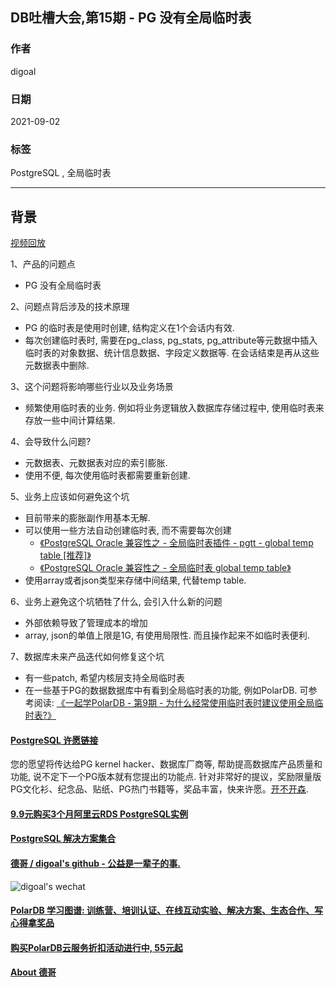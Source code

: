 ## DB吐槽大会,第15期 - PG 没有全局临时表  
  
### 作者  
digoal  
  
### 日期  
2021-09-02  
  
### 标签  
PostgreSQL , 全局临时表   
  
----  
  
## 背景  
[视频回放](https://www.bilibili.com/video/BV1Uf4y1H7PB/)  
  
1、产品的问题点  
- PG 没有全局临时表  
  
2、问题点背后涉及的技术原理  
- PG 的临时表是使用时创建, 结构定义在1个会话内有效.
- 每次创建临时表时, 需要在pg_class, pg_stats, pg_attribute等元数据中插入临时表的对象数据、统计信息数据、字段定义数据等. 在会话结束是再从这些元数据表中删除.     
  
3、这个问题将影响哪些行业以及业务场景  
- 频繁使用临时表的业务. 例如将业务逻辑放入数据库存储过程中, 使用临时表来存放一些中间计算结果.   
  
4、会导致什么问题?  
- 元数据表、元数据表对应的索引膨胀.  
- 使用不便, 每次使用临时表都需要重新创建.   
  
5、业务上应该如何避免这个坑  
- 目前带来的膨胀副作用基本无解.  
- 可以使用一些方法自动创建临时表, 而不需要每次创建  
    - [《PostgreSQL Oracle 兼容性之 - 全局临时表插件 - pgtt - global temp table [推荐]》](../202003/20200326_05.md)    
    - [《PostgreSQL Oracle 兼容性之 - 全局临时表 global temp table》](../201807/20180715_01.md)    
- 使用array或者json类型来存储中间结果, 代替temp table.   
  
6、业务上避免这个坑牺牲了什么, 会引入什么新的问题  
- 外部依赖导致了管理成本的增加   
- array, json的单值上限是1G, 有使用局限性. 而且操作起来不如临时表便利.    
  
7、数据库未来产品迭代如何修复这个坑  
- 有一些patch, 希望内核层支持全局临时表
- 在一些基于PG的数据数据库中有看到全局临时表的功能, 例如PolarDB. 可参考阅读: [《一起学PolarDB - 第9期 - 为什么经常使用临时表时建议使用全局临时表?》](../202201/20220104_02.md)   
  
    
  
#### [PostgreSQL 许愿链接](https://github.com/digoal/blog/issues/76 "269ac3d1c492e938c0191101c7238216")
您的愿望将传达给PG kernel hacker、数据库厂商等, 帮助提高数据库产品质量和功能, 说不定下一个PG版本就有您提出的功能点. 针对非常好的提议，奖励限量版PG文化衫、纪念品、贴纸、PG热门书籍等，奖品丰富，快来许愿。[开不开森](https://github.com/digoal/blog/issues/76 "269ac3d1c492e938c0191101c7238216").  
  
  
#### [9.9元购买3个月阿里云RDS PostgreSQL实例](https://www.aliyun.com/database/postgresqlactivity "57258f76c37864c6e6d23383d05714ea")
  
  
#### [PostgreSQL 解决方案集合](https://yq.aliyun.com/topic/118 "40cff096e9ed7122c512b35d8561d9c8")
  
  
#### [德哥 / digoal's github - 公益是一辈子的事.](https://github.com/digoal/blog/blob/master/README.md "22709685feb7cab07d30f30387f0a9ae")
  
  
![digoal's wechat](../pic/digoal_weixin.jpg "f7ad92eeba24523fd47a6e1a0e691b59")
  
  
#### [PolarDB 学习图谱: 训练营、培训认证、在线互动实验、解决方案、生态合作、写心得拿奖品](https://www.aliyun.com/database/openpolardb/activity "8642f60e04ed0c814bf9cb9677976bd4")
  
  
#### [购买PolarDB云服务折扣活动进行中, 55元起](https://www.aliyun.com/activity/new/polardb-yunparter?userCode=bsb3t4al "e0495c413bedacabb75ff1e880be465a")
  
  
#### [About 德哥](https://github.com/digoal/blog/blob/master/me/readme.md "a37735981e7704886ffd590565582dd0")
  
